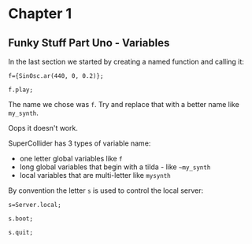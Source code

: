 # Chapter 1

## Funky Stuff Part Uno - Variables

In the last section we started by creating a named function and calling it:

```supercollider
f={SinOsc.ar(440, 0, 0.2)};

f.play;
```

The name we chose was `f`. Try and replace that with a better name like `my_synth`.

Oops it doesn't work.

SuperCollider has 3 types of variable name:

* one letter global variables like `f`
* long global variables that begin with a tilda - like `~my_synth`
* local variables that are multi-letter like `mysynth`

By convention the letter `s` is used to control the local server:

```supercollider
s=Server.local;

s.boot;

s.quit;
```
